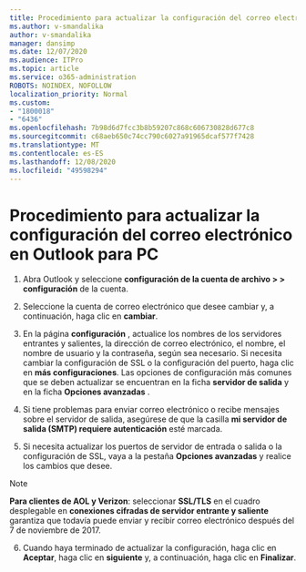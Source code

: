 ```yaml
---
title: Procedimiento para actualizar la configuración del correo electrónico en Outlook para PC
ms.author: v-smandalika
author: v-smandalika
manager: dansimp
ms.date: 12/07/2020
ms.audience: ITPro
ms.topic: article
ms.service: o365-administration
ROBOTS: NOINDEX, NOFOLLOW
localization_priority: Normal
ms.custom:
- "1800018"
- "6436"
ms.openlocfilehash: 7b98d6d7fcc3b8b59207c868c606730828d677c8
ms.sourcegitcommit: c68aeb650c74cc790c6027a91965dcaf577f7428
ms.translationtype: MT
ms.contentlocale: es-ES
ms.lasthandoff: 12/08/2020
ms.locfileid: "49598294"
---
```

# <a name="how-to-update-email-settings-in-outlook-for-pc"></a>Procedimiento para actualizar la configuración del correo electrónico en Outlook para PC

1. Abra Outlook y seleccione **configuración de la cuenta de archivo > > configuración** de la cuenta.

2. Seleccione la cuenta de correo electrónico que desee cambiar y, a continuación, haga clic en **cambiar**. 

3. En la página **configuración** , actualice los nombres de los servidores entrantes y salientes, la dirección de correo electrónico, el nombre, el nombre de usuario y la contraseña, según sea necesario. Si necesita cambiar la configuración de SSL o la configuración del puerto, haga clic en **más configuraciones**. Las opciones de configuración más comunes que se deben actualizar se encuentran en la ficha **servidor de salida** y en la ficha **Opciones avanzadas** .

4. Si tiene problemas para enviar correo electrónico o recibe mensajes sobre el servidor de salida, asegúrese de que la casilla **mi servidor de salida (SMTP) requiere autenticación** esté marcada.

5. Si necesita actualizar los puertos de servidor de entrada o salida o la configuración de SSL, vaya a la pestaña **Opciones avanzadas** y realice los cambios que desee.

> [!NOTE]
> **Para clientes de AOL y Verizon**: seleccionar **SSL/TLS** en el cuadro desplegable en **conexiones cifradas de servidor entrante y saliente** garantiza que todavía puede enviar y recibir correo electrónico después del 7 de noviembre de 2017.

6. Cuando haya terminado de actualizar la configuración, haga clic en **Aceptar**, haga clic en **siguiente** y, a continuación, haga clic en **Finalizar**.


